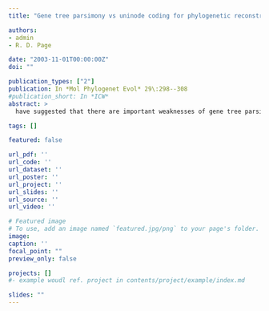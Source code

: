 ```yaml
---
title: "Gene tree parsimony vs uninode coding for phylogenetic reconstruction"

authors:
- admin
- R. D. Page

date: "2003-11-01T00:00:00Z"
doi: ""

publication_types: ["2"]
publication: In *Mol Phylogenet Evol* 29\:298--308
#publication_short: In *ICW*
abstract: >
  have suggested that there are important weaknesses of gene tree parsimony in reconstructing phylogeny in the face of gene duplication, weaknesses that are addressed by method of uninode coding. Here, we discuss Simmons and Freudenstein's criticisms and suggest a number of reasons why gene tree parsimony is preferable to uninode coding. During this discussion we introduce a number of recent developments of gene tree parsimony methods overlooked by Simmons and Freudenstein. Finally, we present a re-analysis of data from that produces a more reasonable phylogeny than that found by Simmons and Freudenstein, suggesting that gene tree parsimony outperforms uninode coding, at least on these data.

tags: []

featured: false

url_pdf: ''
url_code: ''
url_dataset: ''
url_poster: ''
url_project: ''
url_slides: ''
url_source: ''
url_video: ''

# Featured image
# To use, add an image named `featured.jpg/png` to your page's folder.
image:
caption: ''
focal_point: ""
preview_only: false

projects: []
#- example woudl ref. project in contents/project/example/index.md

slides: ""
---
```

